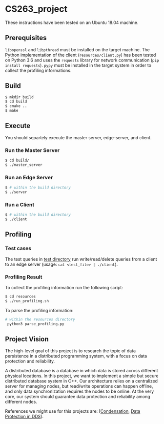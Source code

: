 # CS263_project
These instructions have been tested on an Ubuntu 18.04 machine. 

## Prerequisites
`libopenssl` and `libpthread` must be installed on the target machine. The Python implementation of the client (`resources/client.py`) has been tested on Python 3.6 and uses the `requests` library for network communication (`pip install requests`). `pypy` must be installed in the target system in order to collect the profiling informations.

## Build
```bash
$ mkdir build
$ cd build
$ cmake ..
$ make
```

## Execute
You should separtely execute the master server, edge-server, and client.

### Run the Master Server
```bash
$ cd build/
$ ./master_server
```
### Run an Edge Server
```bash
$ # within the build directory 
$ ./server
```

### Run a Client
```bash
$ # within the build directory 
$ ./client
```

## Profiling

### Test cases
The test queries in [test directory](https://github.com/atefehmohseni/IoT_secure_distributed_database/tree/main/test) run write/read/delete queries from a client to an edge server (usage: `cat <test_file> | ./client`).

### Profiling Result
To collect the profiling information run the following script:
```bash
$ cd resources
$ ./run_profiling.sh
```
To parse the profiling information:
```bash
# within the resources directory 
 python3 parse_profiling.py
```

## Project Vision

The high-level goal of this project is to research the topic of data persistence in a distributed programming system, with a focus on data protection and reliability.

A distributed database is a database in which data is stored across different physical locations. In this project, we want to implement a simple but secure distributed database system in C++. Our architecture relies on a centralized server for managing nodes, but read/write operations can happen offline, and only data synchronization requires the nodes to be online. At the very core, our system should guarantee data protection and reliability among different nodes. 

References we might use for this projects are: \[[Condensation](https://condensationdb.com/white-paper/), [Data Protection in DDS](https://link.springer.com/chapter/10.1007/11425274_20)].
